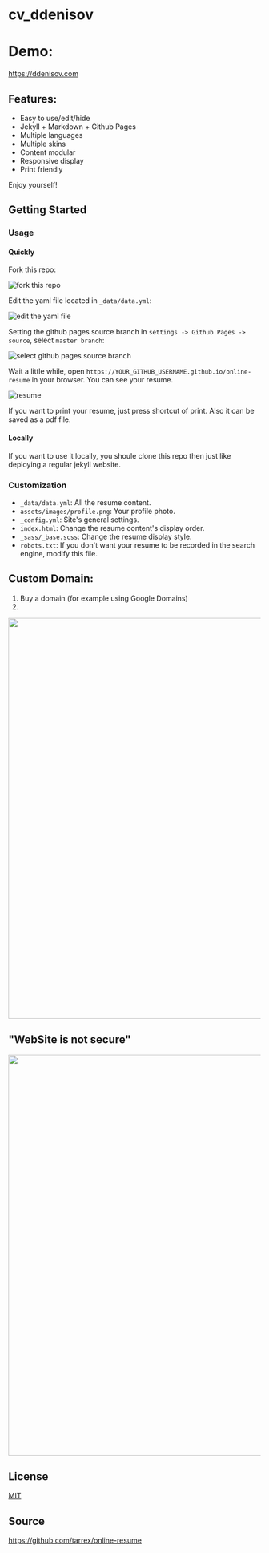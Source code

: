 # cv_ddenisov

# Demo:

https://ddenisov.com

## Features:

+ Easy to use/edit/hide
+ Jekyll + Markdown + Github Pages
+ Multiple languages
+ Multiple skins
+ Content modular
+ Responsive display
+ Print friendly

Enjoy yourself!

## Getting Started

### Usage

#### Quickly

Fork this repo:

![](./assets/images/fork.png "fork this repo")

Edit the yaml file located in `_data/data.yml`:

![](./assets/images/edit.png "edit the yaml file")

Setting the github pages source branch in `settings -> Github Pages -> source`, select `master branch`:

![](./assets/images/source.png "select github pages source branch")

Wait a little while, open `https://YOUR_GITHUB_USERNAME.github.io/online-resume` in your browser. You can see your resume.

![](./assets/images/resume.png "resume")

If you want to print your resume, just press shortcut of print. Also it can be saved as a pdf file.

#### Locally

If you want to use it locally, you shoule clone this repo then just like deploying a regular jekyll website.

### Customization

+ `_data/data.yml`: All the resume content.
+ `assets/images/profile.png`: Your profile photo.
+ `_config.yml`: Site's general settings.
+ `index.html`: Change the resume content's display order.
+ `_sass/_base.scss`: Change the resume display style.
+ `robots.txt`: If you don't want your resume to be recorded in the search engine, modify this file.

## Custom Domain:
1. Buy a domain (for example using Google Domains)
2. 
<img src="https://i.ibb.co/PN3m2D3/Screen-Shot-2019-11-03-at-15-30-58.png" width="800">


## "WebSite is not secure"
<img src="https://i.ibb.co/MB4V80W/Screen-Shot-2019-11-03-at-15-52-41.png" width="800">

## License

[MIT](https://choosealicense.com/licenses/mit/)

## Source

https://github.com/tarrex/online-resume
